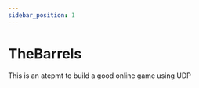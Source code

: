 ```yaml
---
sidebar_position: 1
---
```


# TheBarrels 

This is an atepmt to build a good online game using UDP
